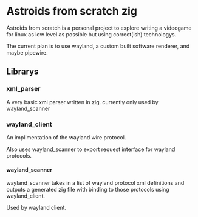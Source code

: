 # Astroids from scratch zig

Astroids from scratch is a personal project to explore writing a videogame for linux as low level as possible but using correct(ish) technologys.

The current plan is to use wayland, a custom built software renderer, and maybe pipewire.

## Librarys

### xml_parser

A very basic xml parser written in zig. currently only used by wayland_scanner

### wayland_client

An implimentation of the wayland wire protocol.

Also uses wayland_scanner to export request interface for wayland protocols.

#### wayland_scanner

wayland_scanner takes in a list of wayland protocol xml definitions and outputs a generated zig file with binding to those protocols using wayland_client.

Used by wayland client.